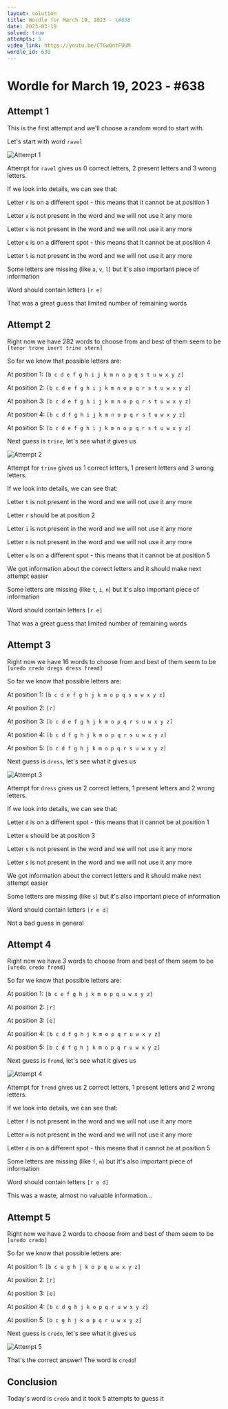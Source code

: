 ```yaml
---
layout: solution
title: Wordle for March 19, 2023 - \#638
date: 2023-03-19
solved: true
attempts: 5
video_link: https://youtu.be/CTGwQntFUUM
wordle_id: 638
---
```


# Wordle for March 19, 2023 - \#638

## Attempt 1

This is the first attempt and we'll choose a random word to start with.

Let's start with word `ravel`

![Attempt 1](2023-03-19/attempt-1.png)

Attempt for `ravel` gives us 0 correct letters, 2 present letters and 3 wrong letters.

If we look into details, we can see that:

Letter `r` is on a different spot - this means that it cannot be at position 1

Letter `a` is not present in the word and we will not use it any more

Letter `v` is not present in the word and we will not use it any more

Letter `e` is on a different spot - this means that it cannot be at position 4

Letter `l` is not present in the word and we will not use it any more

Some letters are missing (like `a`, `v`, `l`) but it's also important piece of information

Word should contain letters `[r e]`

That was a great guess that limited number of remaining words



## Attempt 2

Right now we have 282 words to choose from and best of them seem to be `[tenor trone inert trine stern]`

So far we know that possible letters are:

At position 1: `[b c d e f g h i j k m n o p q s t u w x y z]`

At position 2: `[b c d e f g h i j k m n o p q r s t u w x y z]`

At position 3: `[b c d e f g h i j k m n o p q r s t u w x y z]`

At position 4: `[b c d f g h i j k m n o p q r s t u w x y z]`

At position 5: `[b c d e f g h i j k m n o p q r s t u w x y z]`

Next guess is `trine`, let's see what it gives us

![Attempt 2](2023-03-19/attempt-2.png)

Attempt for `trine` gives us 1 correct letters, 1 present letters and 3 wrong letters.

If we look into details, we can see that:

Letter `t` is not present in the word and we will not use it any more

Letter `r` should be at position 2

Letter `i` is not present in the word and we will not use it any more

Letter `n` is not present in the word and we will not use it any more

Letter `e` is on a different spot - this means that it cannot be at position 5

We got information about the correct letters and it should make next attempt easier

Some letters are missing (like `t`, `i`, `n`) but it's also important piece of information

Word should contain letters `[r e]`

That was a great guess that limited number of remaining words



## Attempt 3

Right now we have 16 words to choose from and best of them seem to be `[uredo credo dregs dress fremd]`

So far we know that possible letters are:

At position 1: `[b c d e f g h j k m o p q s u w x y z]`

At position 2: `[r]`

At position 3: `[b c d e f g h j k m o p q r s u w x y z]`

At position 4: `[b c d f g h j k m o p q r s u w x y z]`

At position 5: `[b c d f g h j k m o p q r s u w x y z]`

Next guess is `dress`, let's see what it gives us

![Attempt 3](2023-03-19/attempt-3.png)

Attempt for `dress` gives us 2 correct letters, 1 present letters and 2 wrong letters.

If we look into details, we can see that:

Letter `d` is on a different spot - this means that it cannot be at position 1

Letter `e` should be at position 3

Letter `s` is not present in the word and we will not use it any more

Letter `s` is not present in the word and we will not use it any more

We got information about the correct letters and it should make next attempt easier

Some letters are missing (like `s`) but it's also important piece of information

Word should contain letters `[r e d]`

Not a bad guess in general



## Attempt 4

Right now we have 3 words to choose from and best of them seem to be `[uredo credo fremd]`

So far we know that possible letters are:

At position 1: `[b c e f g h j k m o p q u w x y z]`

At position 2: `[r]`

At position 3: `[e]`

At position 4: `[b c d f g h j k m o p q r u w x y z]`

At position 5: `[b c d f g h j k m o p q r u w x y z]`

Next guess is `fremd`, let's see what it gives us

![Attempt 4](2023-03-19/attempt-4.png)

Attempt for `fremd` gives us 2 correct letters, 1 present letters and 2 wrong letters.

If we look into details, we can see that:

Letter `f` is not present in the word and we will not use it any more

Letter `m` is not present in the word and we will not use it any more

Letter `d` is on a different spot - this means that it cannot be at position 5

Some letters are missing (like `f`, `m`) but it's also important piece of information

Word should contain letters `[r e d]`

This was a waste, almost no valuable information...



## Attempt 5

Right now we have 2 words to choose from and best of them seem to be `[uredo credo]`

So far we know that possible letters are:

At position 1: `[b c e g h j k o p q u w x y z]`

At position 2: `[r]`

At position 3: `[e]`

At position 4: `[b c d g h j k o p q r u w x y z]`

At position 5: `[b c g h j k o p q r u w x y z]`

Next guess is `credo`, let's see what it gives us

![Attempt 5](2023-03-19/attempt-5.png)

That's the correct answer! The word is `credo`!

## Conclusion

Today's word is `credo` and it took 5 attempts to guess it

